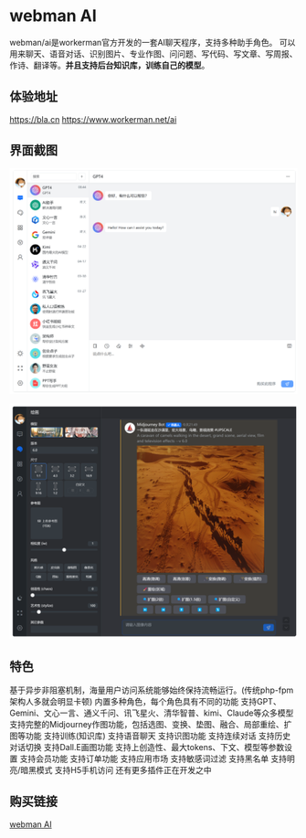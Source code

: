 # webman AI
webman/ai是workerman官方开发的一套AI聊天程序，支持多种助手角色。
可以用来聊天、语音对话、识别图片、专业作图、问问题、写代码、写文章、写周报、作诗、翻译等。**并且支持后台知识库，训练自己的模型**。

## 体验地址
https://bla.cn
https://www.workerman.net/ai


## 界面截图
![img.png](img/preview1.png)

![img.png](img/preview2.png)

## 特色
基于异步非阻塞机制，海量用户访问系统能够始终保持流畅运行。(传统php-fpm架构人多就会明显卡顿)
内置多种角色，每个角色具有不同的功能
支持GPT、Gemini、文心一言、通义千问、讯飞星火、清华智普、kimi、Claude等众多模型
支持完整的Midjourney作图功能，包括选图、变换、垫图、融合、局部重绘、扩图等功能
支持训练(知识库)
支持语音聊天
支持识图功能
支持连续对话
支持历史对话切换
支持Dall.E画图功能
支持上创造性、最大tokens、下文、模型等参数设置
支持会员功能
支持订单功能
支持应用市场
支持敏感词过滤
支持黑名单
支持明亮/暗黑模式
支持H5手机访问
还有更多插件正在开发之中


## 购买链接
[webman AI](https://www.workerman.net/app/view/ai)